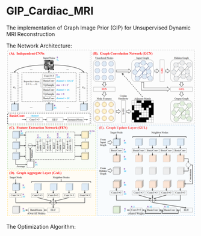 # GIP_Cardiac_MRI
The implementation of Graph Image Prior (GIP) for Unsupervised Dynamic MRI Reconstruction

The Network Architecture:
![Image text](illustration/Network_Architecture.png)

The Optimization Algorithm:
